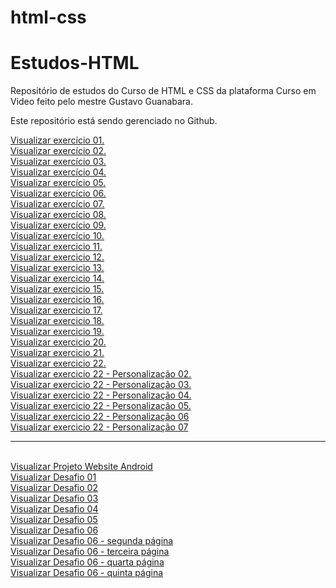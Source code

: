 # html-css
# Estudos-HTML

Repositório de estudos do Curso de HTML e CSS da plataforma Curso em Video feito pelo mestre Gustavo Guanabara.

Este repositório está sendo gerenciado no Github.

<a href="https://miguelsantosdev.github.io/Estudos-HTML/Exercicios CeV/ex001/indexCeV.html">Visualizar exercício 01.</a>
<br>
<a href="https://miguelsantosdev.github.io/Estudos-HTML/Exercicios%20CeV/ex002/indexcev002.html">Visualizar exercício 02.</a>
<br>
<a href="https://miguelsantosdev.github.io/Estudos-HTML/Exercicios CeV/ex003/ex003cev.html">Visualizar exercício 03.</a>
<br>
<a href="https://miguelsantosdev.github.io/Estudos-HTML/Exercicios CeV/ex004/ex004cev.html">Visualizar exercício 04.</a>
<br>
<a href="https://miguelsantosdev.github.io/Estudos-HTML/Exercicios CeV/ex006/ex006cev.html">Visualizar exercício 05.</a>
<br>
<a href="https://miguelsantosdev.github.io/Estudos-HTML/Exercicios CeV/ex007/ex007cev.html">Visualizar exercício 06.</a>
<br>
<a href="https://miguelsantosdev.github.io/Estudos-HTML/Exercicios CeV/ex008/ex008cev.html">Visualizar exercício 07.</a>
<br>
<a href="https://miguelsantosdev.github.io/Estudos-HTML/Exercicios CeV/ex009/ex009cev.html">Visualizar exercício 08.</a>
<br>
<a href="https://miguelsantosdev.github.io/Estudos-HTML/Exercicios CeV/ex010/ex010cev.html">Visualizar exercício 09.</a>
<br>
<a href="https://miguelsantosdev.github.io/Estudos-HTML/Exercicios CeV/ex011/ex011cev.html">Visualizar exercício 10.</a>
<br>
<a href="https://miguelsantosdev.github.io/Estudos-HTML/Exercicios CeV/ex012/ex012.html">Visualizar exercicio 11.</a>
<br>
<a href="https://miguelsantosdev.github.io/Estudos-HTML/Exercicios CeV/ex012/ex012.html">Visualizar exercicio 12.</a>
<br>
<a href="https://miguelsantosdev.github.io/Estudos-HTML/Exercicios CeV/ex013/ex013cev.html">Visualizar exercicio 13.</a>
<br>
<a href="https://miguelsantosdev.github.io/Estudos-HTML/Exercicios CeV/ex014/ex014cev.html">Visualizar exercicio 14.</a>
<br>
<a href="https://miguelsantosdev.github.io/Estudos-HTML/Exercicios CeV/ex015/ex015cev.html">Visualizar exercicio 15.</a>
<br>
<a href="https://miguelsantosdev.github.io/Estudos-HTML/Exercicios CeV/ex016/ex016cev.html">Visualizar exercicio 16.</a>
<br>
<a href="https://miguelsantosdev.github.io/Estudos-HTML/Exercicios CeV/ex019/ex019cev.html">Visualizar exercicio 17.</a>
<br>
<a href="https://miguelsantosdev.github.io/Estudos-HTML/Exercicios CeV/ex020/ex020cev.html">Visualizar exercicio 18.</a>
<br>
<a href="https://miguelsantosdev.github.io/Estudos-HTML/Exercicios CeV/ex021/ex021cev.html">Visualizar exercicio 19.</a>
<br>
<a href="https://miguelsantosdev.github.io/Estudos-HTML/Exercicios CeV/ex020/ex020cev.html">Visualizar exercicio 20.</a>
<br>
<a href="https://miguelsantosdev.github.io/Estudos-HTML/Exercicios CeV/ex021/ex021cev.html">Visualizar exercicio 21.</a>
<br>
<a href="https://miguelsantosdev.github.io/Estudos-HTML/Exercicios CeV/ex022/imagens/fundo001.html">Visualizar exercicio 22.</a>
<br>
<a href="https://miguelsantosdev.github.io/Estudos-HTML/Exercicios CeV/ex022/imagens/fundo002.html">Visualizar exercicio 22 - Personalização 02.</a>
<br>
<a href="https://miguelsantosdev.github.io/Estudos-HTML/Exercicios CeV/ex022/imagens/fundo003.html">Visualizar exercicio 22 - Personalização 03.</a>
<br>
<a href="https://miguelsantosdev.github.io/Estudos-HTML/Exercicios CeV/ex022/imagens/fundo004.html">Visualizar exercicio 22 - Personalização 04.</a>
<br>
<a href="https://miguelsantosdev.github.io/Estudos-HTML/Exercicios CeV/ex022/imagens/fundo005.html">Visualizar exercicio 22 - Personalização 05.</a>
<br>
<a href="https://miguelsantosdev.github.io/Estudos-HTML/Exercicios CeV/ex022/imagens/fundo006.html">Visualizar exercicio 22 - Personalização 06</a>
<br>
<a href="https://miguelsantosdev.github.io/Estudos-HTML/Exercicios CeV/ex022/imagens/fundo007.html">Visualizar exercicio 22 - Personalização 07</a>
<br>
<hr>
<br>
<a href="https://miguelsantosdev.github.io/des010ProjetoWebsite/010projetowebsite.html">Visualizar Projeto Website Android </a>
<br>
<a href="https://miguelsantosdev.github.io/Desafios CeV/des001/des001.html">Visualizar Desafio 01 </a>
<br>
<a href="https://miguelsantosdev.github.io/Desafios CeV/des002/des002.html">Visualizar Desafio 02 </a>
<br>
<a href="https://miguelsantosdev.github.io/Desafios CeV/des003/des003.html">Visualizar Desafio 03 </a>
<br>
<a href="https://miguelsantosdev.github.io/Desafios CeV/des005/des005.html">Visualizar Desafio 04 </a>
<br>
<a href="https://miguelsantosdev.github.io/Desafios CeV/des006/des006.html">Visualizar Desafio 05 </a>
<br>
<a href="https://miguelsantosdev.github.io/Desafios CeV/des007/des007.html">Visualizar Desafio 06 </a>
<br>
<a href="https://miguelsantosdev.github.io/Desafios CeV/des007/des007cevpagina2.html">Visualizar Desafio 06 - segunda página </a>
<br>
<a href="https://miguelsantosdev.github.io/Desafios CeV/des007/des007cevpagina3.html"> Visualizar Desafio 06 - terceira página </a>
<br>
<a href="https://miguelsantosdev.github.io/Desafios CeV/des007/des007cevpagina4.html"> Visualizar Desafio 06 - quarta página </a>
<br>
<a href="https://miguelsantosdev.github.io/Desafios CeV/des007/des007cevpagina5.html"> Visualizar Desafio 06 - quinta página </a>
<br>

